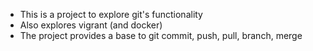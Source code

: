 - This is a project to explore git's functionality
- Also explores vigrant (and docker)
- The project provides a base to git commit, push, pull, branch, merge
